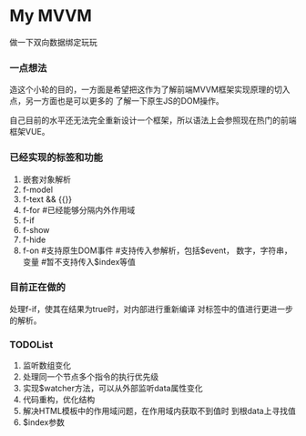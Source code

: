 # My MVVM
做一下双向数据绑定玩玩

### 一点想法

造这个小轮的目的，一方面是希望把这作为了解前端MVVM框架实现原理的切入点，另一方面也是可以更多的
了解一下原生JS的DOM操作。

自己目前的水平还无法完全重新设计一个框架，所以语法上会参照现在热门的前端框架VUE。

### 已经实现的标签和功能

1. 嵌套对象解析
2. f-model
3. f-text && {{}}
4. f-for #已经能够分隔内外作用域
5. f-if
6. f-show
7. f-hide
8. f-on #支持原生DOM事件 #支持传入参解析，包括$event，
数字，字符串，变量 #暂不支持传入$index等值

### 目前正在做的

处理f-if，使其在结果为true时，对内部进行重新编译
对标签中的值进行更进一步的解析。

### TODOList
 
1. 监听数组变化
2. 处理同一个节点多个指令的执行优先级
3. 实现$watcher方法，可以从外部监听data属性变化
4. 代码重构，优化结构
5. 解决HTML模板中的作用域问题，在作用域内获取不到值时
到根data上寻找值
6. $index参数

<!--
双向数据绑定的主要作用是实现数据与视图的连接，在前端MVVM框架中算是一个比较重要的组成部分了。
但是双向数据绑定本身其实并不是关键，因为原生的js在一定程度上就是双向绑定的，
js代码通过dom操作控制html结构，而html发生改变时，也可以带动相应的对象属性改变。-->
